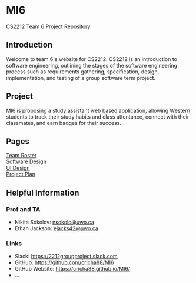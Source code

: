 # MI6
CS2212 Team 6 Project Repository

## Introduction
Welcome to team 6's website for CS2212. CS2212 is an introduction to software engineering, outlining the stages of the software engineering process such as requirements gathering, specification, design, implementation, and testing of a group software term project.  

## Project
MI6 is proposing a study assistant web based application, allowing Western students to track their study habits and class attentance, connect with their classmates, and earn badges for their success.

## Pages

[Team Roster](TEAMROSTER.md)  
[Software Design](SOFTWAREDESIGN.md)  
[UI Design](UIDESIGN.md)  
[Project Plan](PROJECTPLAN.md)  


## Helpful Information

### Prof and TA
* Nikita Sokolov: <nsokolo@uwo.ca>
* Ethan Jackson: <ejacks42@uwo.ca>

### Links
* Slack: https://2212groupproject.slack.com
* GitHub: https://github.com/cricha88/MI6
* GitHub Website: https://cricha88.github.io/MI6/
* ...
